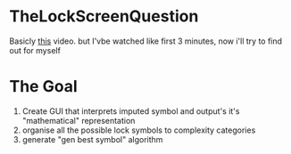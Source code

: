 # TheLockScreenQuestion

Basicly [this](https://www.youtube.com/watch?v=PKjbBQ0PBCQ&t=342s) video. 
but I'vbe watched like first 3 minutes, now i'll try to find out for myself 


# The Goal 

1. Create GUI that interprets imputed symbol and output's it's "mathematical" representation
2. organise all the possible lock symbols to complexity categories 
3. generate "gen best symbol" algorithm

